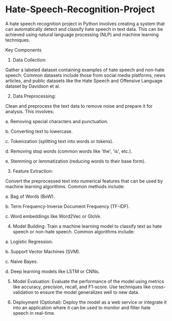 # Hate-Speech-Recognition-Project

A hate speech recognition project in Python involves creating a system that can automatically detect and classify hate speech in text data. This can be achieved using natural language processing (NLP) and machine learning techniques. 

Key Components

1. Data Collection:

 Gather a labeled dataset containing examples of hate speech and non-hate speech. Common datasets include those from social media platforms, news articles, and public 
 datasets like the Hate Speech and Offensive Language dataset by Davidson et al.

2. Data Preprocessing:

 Clean and preprocess the text data to remove noise and prepare it for analysis. This involves:

 a. Removing special characters and punctuation.

 b. Converting text to lowercase.

 c. Tokenization (splitting text into words or tokens).

 d. Removing stop words (common words like 'the', 'is', etc.).

 e. Stemming or lemmatization (reducing words to their base form).

3. Feature Extraction:

 Convert the preprocessed text into numerical features that can be used by machine learning algorithms. 
 Common methods include:

 a. Bag of Words (BoW).

 b. Term Frequency-Inverse Document Frequency (TF-IDF).

 c. Word embeddings like Word2Vec or GloVe.

4. Model Building:
 Train a machine learning model to classify text as hate speech or non-hate speech. 
 Common algorithms include:

 a. Logistic Regression.

 b. Support Vector Machines (SVM).

 c. Naive Bayes.

 d. Deep learning models like LSTM or CNNs.

5. Model Evaluation:
 Evaluate the performance of the model using metrics like accuracy, precision, recall, and F1-score. Use techniques like cross-validation to ensure the model generalizes 
 well to new data.

6. Deployment (Optional):
 Deploy the model as a web service or integrate it into an application where it can be used to monitor and filter hate speech in real-time.
